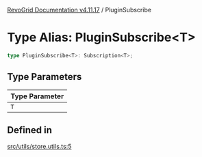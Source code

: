 [RevoGrid Documentation v4.11.17](README.md) / PluginSubscribe

# Type Alias: PluginSubscribe\<T\>

```ts
type PluginSubscribe<T>: Subscription<T>;
```

## Type Parameters

| Type Parameter |
| ------ |
| `T` |

## Defined in

[src/utils/store.utils.ts:5](https://github.com/revolist/revogrid/blob/0844b37dbe4827c0b3ffa78b88f276b83e0fed00/src/utils/store.utils.ts#L5)

